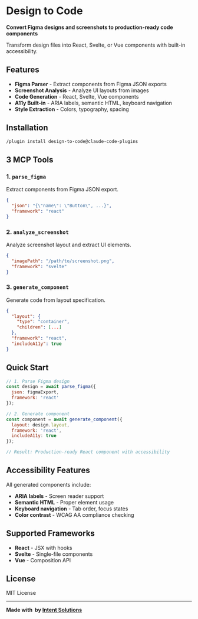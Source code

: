 # Design to Code

**Convert Figma designs and screenshots to production-ready code components**

Transform design files into React, Svelte, or Vue components with built-in accessibility.

##  Features

- **Figma Parser** - Extract components from Figma JSON exports
- **Screenshot Analysis** - Analyze UI layouts from images
- **Code Generation** - React, Svelte, Vue components
- **A11y Built-in** - ARIA labels, semantic HTML, keyboard navigation
- **Style Extraction** - Colors, typography, spacing

##  Installation

```bash
/plugin install design-to-code@claude-code-plugins
```

##  3 MCP Tools

### 1. `parse_figma`
Extract components from Figma JSON export.

```json
{
  "json": "{\"name\": \"Button\", ...}",
  "framework": "react"
}
```

### 2. `analyze_screenshot`
Analyze screenshot layout and extract UI elements.

```json
{
  "imagePath": "/path/to/screenshot.png",
  "framework": "svelte"
}
```

### 3. `generate_component`
Generate code from layout specification.

```json
{
  "layout": {
    "type": "container",
    "children": [...]
  },
  "framework": "react",
  "includeA11y": true
}
```

##  Quick Start

```javascript
// 1. Parse Figma design
const design = await parse_figma({
  json: figmaExport,
  framework: 'react'
});

// 2. Generate component
const component = await generate_component({
  layout: design.layout,
  framework: 'react',
  includeA11y: true
});

// Result: Production-ready React component with accessibility
```

##  Accessibility Features

All generated components include:
-  **ARIA labels** - Screen reader support
-  **Semantic HTML** - Proper element usage
-  **Keyboard navigation** - Tab order, focus states
-  **Color contrast** - WCAG AA compliance checking

##  Supported Frameworks

- **React** - JSX with hooks
- **Svelte** - Single-file components
- **Vue** - Composition API

##  License

MIT License

---

**Made with ️ by [Intent Solutions](https://intentsolutions.io)**
